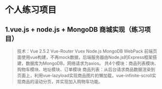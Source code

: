 ﻿# 个人练习项目

## 1.vue.js + node.js + MongoDB 商城实现（练习项目）
> 技术：Vue 2.5.2  Vue-Router  Vuex  Node.js  MongoDB WebPack
> 前端页面使用vue构建，不再mock数据，后端服务器由Node.js的Express框架搭建，数据库为MongoDB，网络请求为axios。
> 共4个模块：商品列表模块、购物车模块、地址模块、订单模块
> 商品列表：从后台请求商品数据渲染到页面上，利用vue-lazyload实现商品图片的懒加载，vue-infinite-scroll实现商品的滚动分页，并实现加入购物车功能。


